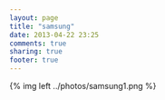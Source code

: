 ```yaml
---
layout: page
title: "samsung"
date: 2013-04-22 23:25
comments: true
sharing: true
footer: true
---
```


{% img left ../photos/samsung1.png %}
